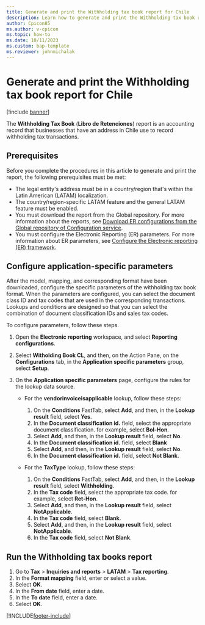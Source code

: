 ```yaml
---
title: Generate and print the Withholding tax book report for Chile
description: Learn how to generate and print the Withholding tax book report for Chile, including prerequisites and an outline on configuring application-specific parameters.
author: Cpicon85
ms.author: v-cpicon 
ms.topic: how-to
ms.date: 10/11/2023 
ms.custom: bap-template
ms.reviewer: johnmichalak
---
```


# Generate and print the Withholding tax book report for Chile

[!include [banner](../../includes/banner.md)]

The **Withholding Tax Book** (**Libro de Retenciones**) report is an accounting record that businesses that have an address in Chile use to record withholding tax transactions.

## Prerequisites

Before you complete the procedures in this article to generate and print the report, the following prerequisites must be met:

- The legal entity's address must be in a country/region that's within the Latin American (LATAM) localization.
- The country/region-specific LATAM feature and the general LATAM feature must be enabled.
- You must download the report from the Global repository. For more information about the reports, see [Download ER configurations from the Global repository of Configuration service](../../../fin-ops-core/dev-itpro/analytics/er-download-configurations-global-repo.md).
- You must configure the Electronic Reporting (ER) parameters. For more information about ER parameters, see [Configure the Electronic reporting (ER) framework](../../../fin-ops-core/dev-itpro/analytics/electronic-reporting-er-configure-parameters.md).

## Configure application-specific parameters

After the model, mapping, and corresponding format have been downloaded, configure the specific parameters of the withholding tax book format. When the parameters are configured, you can select the document class ID and tax codes that are used in the corresponding transactions. Lookups and conditions are designed so that you can select the combination of document classification IDs and sales tax codes.

To configure parameters, follow these steps.

1. Open the **Electronic reporting** workspace, and select **Reporting configurations**.
2. Select **Witholding Book CL**, and then, on the Action Pane, on the **Configurations** tab, in the **Application specific parameters** group, select **Setup**.
3. On the **Application specific parameters** page, configure the rules for the lookup data source.

    - For the **vendorinvoiceisapplicable** lookup, follow these steps:

        1. On the **Conditions** FastTab, select **Add**, and then, in the **Lookup result** field, select **Yes**.
        2. In the **Document classification id.** field, select the appropriate document classification. for example, select **Bol-Hon**.
        3. Select **Add**, and then, in the **Lookup result** field, select **No**.
        4. In the **Document classification id.** field, select **Blank**
        5. Select **Add**, and then, in the **Lookup result** field, select **No**.
        6. In the **Document classification id.** field, select **Not Blank**.

    - For the **TaxType** lookup, follow these steps:

        1. On the **Conditions** FastTab, select **Add**, and then, in the **Lookup result** field, select **Withholding**.
        2. In the **Tax code** field, select the appropriate tax code. for example, select **Ret-Hon**.
        3. Select **Add**, and then, in the **Lookup result** field, select **NotApplicable**.
        4. In the **Tax code** field, select **Blank**.
        5. Select **Add**, and then, in the **Lookup result** field, select **NotApplicable**.
        6. In the **Tax code** field, select **Not Blank**.

## Run the Withholding tax books report

1. Go to **Tax** \> **Inquiries and reports** \> **LATAM** \> **Tax reporting**.
2. In the **Format mapping** field, enter or select a value.
3. Select **OK**.
4. In the **From date** field, enter a date.
5. In the **To date** field, enter a date.
6. Select **OK**.

[!INCLUDE[footer-include](../../../includes/footer-banner.md)]
